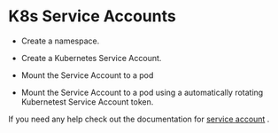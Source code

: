 # K8s Service Accounts

- Create a namespace.

- Create a Kubernetes Service Account.

- Mount the Service Account to a pod

- Mount the Service Account to a pod using a automatically rotating Kubernetest Service Account token.


If you need any help check out the documentation for [service account](https://kubernetes.io/docs/tasks/configure-pod-container/configure-service-account/)  .
